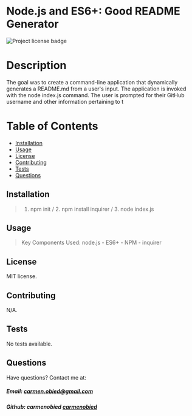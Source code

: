 

 # Node.js and ES6+: Good README Generator
 
![Project license badge](https://img.shields.io/badge/license-MIT-brightgreen)      

  # Description
  The goal was to create a command-line application that dynamically generates a README.md from a user's input. The application is invoked with the node index.js command. The user is prompted for their GitHub username and other information pertaining to t

  # Table of Contents

  * [Installation](#Installation)
  * [Usage](#Usage)
  * [License](#License)
  * [Contributing](#Contributing)
  * [Tests](#Tests)
  * [Questions](#Questions)
  
  ## Installation
  > 1. npm init / 2. npm install inquirer / 3. node index.js

  ## Usage
  > Key Components Used: node.js - ES6+ - NPM - inquirer

  ## License
  MIT license. 

  ## Contributing
  N/A.

  ## Tests
  No tests available.

  ## Questions  
 Have questions? Contact me at:
 ##### Email: carmen.obied@gmail.com
 ##### Github:  **carmenobied** [carmenobied](https://github.com/carmenobied)

  